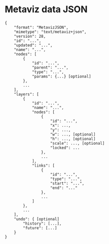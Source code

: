 # Metaviz data JSON

    {
	    "format": "MetavizJSON",
	    "mimetype": "text/metaviz+json",
	    "version": 28,
	    "id": "...",
	    "updated": "...",
        "name": "...",
	    "nodes": [
	        {
	            "id": "...",
	            "parent": "...",
	            "type": "...",
	            "params": {...} [optional]
	        },
	        ...
	    ],
	    "layers": [
	        {
	            "id": "...",
	            "name": "...",
	            "nodes": [
	                {
	                    "id": "...",
	                    "x": ...,
	                    "y": ...,
	                    "w": ..., [optional]
	                    "h": ..., [optional]
	                    "scale": ..., [optional]
	                    "locked": ...
	                },
	                ...
	            ],
	            "links": [
	                {
	                    "id": "...",
	                    "type": "...",
	                    "start": "...",
	                    "end": "..."
	                },
	                ...
	            ]
	        },
	        ...
	    ],
	    "undo": { [optional]
	    	"history": [...],
	    	"future": [...]
	    }
	}
